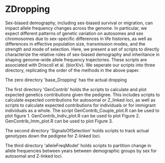 # ZDropping
Sex-biased demography, including sex-biased survival or migration, can impact allele frequency changes across the genome. In particular, we expect different patterns of genetic variation on autosomes and sex chromosomes due to sex-specific differences in life histories, as well as differences in effective population size, transmission modes, and the strength and mode of selection. Here, we present a set of scripts to directly characterize the relative roles of sex-biased demography and inheritance in shaping genome-wide allele frequency trajectories. These scripts are associated with Driscoll et al. (biorXiv). We seperate our scripts into three directory, replicating the order of the methods in the above paper. 

The zero directory 'base_Dropping' has the actual dropping

The first directory 'GenContrib' holds the scripts to calculate and plot expected genetics contributions given the pedigree. This includes scripts to calculate expected contributions for autosomal or Z_linked loci, as well as scripts to calculate expected contributions for individuals or for immigrant individuals as a whole. The script GenContrib_Couple_plot.R can be used to plot figure 1. GenContrib_Indiv_plot.R can be used to plot Figure 2. GenContrib_Imm_plot.R can be used to plot Figure 3.

The second directory 'SignalsOfSelection' holds scripts to track actual genotypes down the pedigree for Z-linked loci.

The third directory 'alleleFreqModel' holds scripts to partition change in allele frequencies between years between demographic groups by sex for autosomal and Z-linked loci.